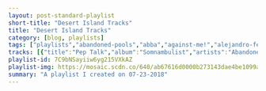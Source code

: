 ```yaml
---
layout: post-standard-playlist
short-title: "Desert Island Tracks"
title: "Desert Island Tracks"
category: [blog, playlists]
tags: ["playlists","abandoned-pools","abba","against-me!","alejandro-fernández","animal-collective","arcade-fire","artie-shaw","the-babies","bad-religion","beach-house","beach-slang","beach-slang","the-beatles","ben-kweller","benjamin-booker","benny-goodman-quartet,-irving-mills,-will-hudson,-eddie-delange","bert-&-ernie","best-coast","beulah","big-sean","billy-joel","billy-may","the-black-keys","blink-182","bloodhound-gang","boats","bob-dylan","bobby-\"blue\"-bland","box-car-racer","brand-new","built-to-spill","built-to-spill","calexico","chin-up-chin-up","chuck-berry","the-clash","cookie-monster","the-corries","counting-crows","courtney-barnett","the-cure","cursive","cymbals-eat-guitars","dashboard-confessional","dave-van-ronk","david-bowie,-ken-scott","the-decemberists","devo","the-distillers","dj-sorama","doug-cloud-&-county-line","drake","dry-the-river","the-dubliners","eef-barzelay","elliott-smith","elliott-smith","elvis-depressedly","eminem","erik-satie,-klara-kormendi","ernie","everclear","everything-everything","explosions-in-the-sky","the-faint","fall-out-boy","fats-waller","faul-&-wad-ad,-pnau","the-features","fleet-foxes","four-star-mary","the-futureheads","the-get-up-kids","glass-animals","green-day","grizzly-bear","gustav-holst,-los-angeles-philharmonic,-zubin-mehta","guster","the-head-and-the-heart","healey-willan,-choir-of-jesus-college,-cambridge,-mark-williams","human-highway","ida-maria","iggy-pop","into-it.-over-it.","iron-&-wine","islands","islands","j-mascis","jake-bugg","james-brown","james-brown","jank","jeff-rosenstock","jeffrey-lewis,-jack-lewis,-anders-griffen","jenny-lewis","jimmy-eat-world","jimmy-eat-world","joel-mcneely,-royal-scottish-national-orchestra-and-chorus","john-denver"]
tracks: [{"title":"Pep Talk","album":"Somnambulist","artists":"Abandoned Pools"},{"title":"SOS","album":"Abba","artists":"ABBA"},{"title":"Transgender Dysphoria Blues","album":"Transgender Dysphoria Blues","artists":"Against Me!"},{"title":"Mátalas","album":"Niña Amada Mia","artists":"Alejandro Fernández"},{"title":"Brother Sport","album":"Merriweather Post Pavilion","artists":"Animal Collective"},{"title":"The Suburbs","album":"The Suburbs","artists":"Arcade Fire"},{"title":"Smoke Gets In You're Eyes","album":"Artie Shaw - Stardust","artists":"Artie Shaw"},{"title":"Mess Me Around","album":"Our House on the Hill","artists":"The Babies"},{"title":"Sorrow","album":"The Process Of Belief","artists":"Bad Religion"},{"title":"Lazuli","album":"Bloom","artists":"Beach House"},{"title":"Noisy Heaven [Quiet Slang]","album":"Everything Matters But No One Is Listening (Quiet Slang)","artists":"Beach Slang"},{"title":"Throwaways","album":"The Things We Do To Find People Who Feel Like Us","artists":"Beach Slang"},{"title":"The Word - Remastered 2009","album":"Rubber Soul (Remastered)","artists":"The Beatles"},{"title":"Commerce, TX","album":"Sha Sha","artists":"Ben Kweller"},{"title":"Violent Shiver","album":"Benjamin Booker","artists":"Benjamin Booker"},{"title":"Moonglow","album":"In Person","artists":"Benny Goodman Quartet, Irving Mills, Will Hudson, Eddie DeLange"},{"title":"Dance Myself to Sleep","album":"Sesame Street: Dreamytime Songs","artists":"Bert & Ernie"},{"title":"The Only Place","album":"The Only Place (Deluxe Edition)","artists":"Best Coast"},{"title":"Silver Lining","album":"The Coast Is Never Clear","artists":"Beulah"},{"title":"Paradise - Extended","album":"Dark Sky Paradise (Deluxe)","artists":"Big Sean"},{"title":"Sleeping With the Television On","album":"Glass Houses","artists":"Billy Joel"},{"title":"Lover (Gene Krupa Version)","album":"Swing Era Plus No. 3 - Cd016","artists":"Billy May"},{"title":"All Hands Against His Own","album":"Rubber Factory","artists":"The Black Keys"},{"title":"Cynical","album":"California (Deluxe Edition)","artists":"blink-182"},{"title":"M+M's","album":"Cheshire Cat","artists":"blink-182"},{"title":"Foxtrot Uniform Charlie Kilo","album":"Hefty Fine","artists":"Bloodhound Gang"},{"title":"Haircuts For Everybody","album":"Cannonballs, Cannonballs","artists":"Boats"},{"title":"Highway 61 Revisited","album":"Highway 61 Revisited","artists":"Bob Dylan"},{"title":"Stormy Monday Blues - Single Version (Stereo)","album":"Best Of Bobby Bland: 20th Century Masters: The Millennium Collection","artists":"Bobby \"Blue\" Bland"},{"title":"Tiny Voices","album":"Box Car Racer","artists":"Box Car Racer"},{"title":"The Boy Who Blocked His Own Shot","album":"Deja Entendu","artists":"Brand New"},{"title":"Liar","album":"You In Reverse (U.S. Version)","artists":"Built To Spill"},{"title":"Living Zoo","album":"Untethered Moon","artists":"Built To Spill"},{"title":"Bisbee Blue","album":"Garden Ruin","artists":"Calexico"},{"title":"This Harness Can't Ride Anything","album":"This Harness Can't Ride Anything","artists":"Chin Up Chin Up"},{"title":"Down The Road A Piece - Stereo Remix","album":"You Never Can Tell: His Complete Chess Recordings 1960 -1966","artists":"Chuck Berry"},{"title":"London Calling - Remastered","album":"London Calling (Remastered)","artists":"The Clash"},{"title":"If Moon Was Cookie","album":"Sesame Street: Dreamytime Songs","artists":"Cookie Monster"},{"title":"Shoals Of Herring","album":"People and Songs of the Sea","artists":"The Corries"},{"title":"A Long December","album":"Recovering The Satellites","artists":"Counting Crows"},{"title":"Hopefulessness","album":"Tell Me How You Really Feel","artists":"Courtney Barnett"},{"title":"Boys Don't Cry - Single Version","album":"Three Imaginary Boys (Deluxe Edition)","artists":"The Cure"},{"title":"Dorothy At Forty","album":"Happy Hollow","artists":"Cursive"},{"title":"Warning","album":"LOSE","artists":"Cymbals Eat Guitars"},{"title":"The Good Fight","album":"The Places You Have Come To Fear The Most","artists":"Dashboard Confessional"},{"title":"Hang Me, Oh Hang Me","album":"Inside Dave Van Ronk","artists":"Dave Van Ronk"},{"title":"Queen Bitch - 1999 Remastered Version","album":"Hunky Dory","artists":"David Bowie, Ken Scott"},{"title":"July, July!","album":"Castaways and Cutouts","artists":"The Decemberists"},{"title":"Whip It - 2009 Remaster","album":"Freedom Of Choice (Deluxe Remastered Edition)","artists":"DEVO"},{"title":"The Young Crazed Peeling","album":"Sing Sing Death House","artists":"The Distillers"},{"title":"Sorama Love","album":"Trebla LP","artists":"DJ Sorama"},{"title":"Come Back Little Darlin'","album":"Appalachian Rain","artists":"Doug Cloud & County Line"},{"title":"10 Bands","album":"If You're Reading This It's Too Late","artists":"Drake"},{"title":"History Book - Acoustic","album":"Shallow Bed (Acoustic)","artists":"Dry the River"},{"title":"Seven Drunken Nights","album":"Seven Drunken Nights","artists":"The Dubliners"},{"title":"Lose BIg","album":"Lose Big","artists":"Eef Barzelay"},{"title":"Condor Ave","album":"Roman Candle","artists":"Elliott Smith"},{"title":"King's Crossing","album":"From A Basement On The Hill","artists":"Elliott Smith"},{"title":"Wastes of Time","album":"New Alhambra","artists":"Elvis Depressedly"},{"title":"Role Model","album":"The Slim Shady LP","artists":"Eminem"},{"title":"Gnossienne No.1: Lent","album":"Satie: Piano Works (Selection)","artists":"Erik Satie, Klara Kormendi"},{"title":"I Don't Want to Live on the Moon","album":"Sesame Street: Platinum All-Time Favorites","artists":"Ernie"},{"title":"So Much for the Afterglow","album":"So Much For The Afterglow","artists":"Everclear"},{"title":"Desire","album":"A Fever Dream","artists":"Everything Everything"},{"title":"Your Hand In Mine","album":"The Earth Is Not a Cold Dead Place","artists":"Explosions In The Sky"},{"title":"Posed To Death","album":"Danse Macabre","artists":"The Faint"},{"title":"Sending Postcards from a Plane Crash (Wish You Were Here)","album":"Take This To Your Grave","artists":"Fall Out Boy"},{"title":"Ain't Misbehavin","album":"1934-1943 - Ain't Misbehavin","artists":"Fats Waller"},{"title":"Changes","album":"Changes","artists":"Faul & Wad Ad, PNAU"},{"title":"Kids","album":"Wilderness","artists":"The Features"},{"title":"Helplessness Blues","album":"Helplessness Blues","artists":"Fleet Foxes"},{"title":"Pain","album":"Four Star Mary","artists":"Four Star Mary"},{"title":"Hounds of Love","album":"The Futureheads (UK Formats)","artists":"The Futureheads"},{"title":"Overdue","album":"On A Wire","artists":"The Get Up Kids"},{"title":"Gooey","album":"ZABA","artists":"Glass Animals"},{"title":"She","album":"Dookie","artists":"Green Day"},{"title":"Mourning Sound","album":"Painted Ruins","artists":"Grizzly Bear"},{"title":"The Planets, Op. 32: IV. Jupiter, the Bringer of Jollity","album":"Holst - The Planets and Beyond","artists":"Gustav Holst, Los Angeles Philharmonic, Zubin Mehta"},{"title":"I Hope Tomorrow Is Like Today","album":"Keep It Together","artists":"Guster"},{"title":"Rivers and Roads","album":"The Head and the Heart","artists":"The Head And The Heart"},{"title":"Rise Up My Love","album":"My Beloved's Voice: Sacred Songs of Love","artists":"Healey Willan, Choir of Jesus College, Cambridge, Mark Williams"},{"title":"The Sound","album":"Moody Motorcycle","artists":"Human Highway"},{"title":"Oh My God","album":"Fortress 'round My Heart (Deluxe Edition)","artists":"Ida Maria"},{"title":"The Passenger","album":"Lust For Life","artists":"Iggy Pop"},{"title":"Cambridge, MA","album":"Twelve Towns","artists":"Into It. Over It."},{"title":"Naked As We Came","album":"Our Endless Numbered Days","artists":"Iron & Wine"},{"title":"Rough Gem","album":"Return to the Sea","artists":"Islands"},{"title":"Vapours","album":"Vapours","artists":"Islands"},{"title":"Me Again","album":"Tied to a Star","artists":"J Mascis"},{"title":"Lightning Bolt","album":"Jake Bugg","artists":"Jake Bugg"},{"title":"The Little Groove Maker Me (Part 1)","album":"It's A Mother","artists":"James Brown"},{"title":"The Little Groove Maker Me (Part 2)","album":"It's A Mother","artists":"James Brown"},{"title":"Chunk (Cool Enuff)","album":"Versace Summer","artists":"Jank"},{"title":"The Trash the Trash the Trash","album":"I Look Like Shit","artists":"Jeff Rosenstock"},{"title":"Back When I Was 4","album":"It's the Ones Who've Cracked That the Light Shines Through","artists":"Jeffrey Lewis, Jack Lewis, Anders Griffen"},{"title":"Acid Tongue","album":"Acid Tongue","artists":"Jenny Lewis"},{"title":"Get It Faster","album":"Bleed American","artists":"Jimmy Eat World"},{"title":"Love Never","album":"Surviving","artists":"Jimmy Eat World"},{"title":"Beggar's Canyon Chase","album":"Star Wars: Shadows Of The Empire (Original Score)","artists":"Joel McNeely, Royal Scottish National Orchestra and Chorus"},{"title":"Take Me Home, Country Roads - Original Version","album":"John Denver's Greatest Hits","artists":"John Denver"}]
playlist-id: 7C9bNSayiiw6yg215VXkAZ
playlist-img: https://mosaic.scdn.co/640/ab67616d0000b273143dae4be1099aa311074db7ab67616d0000b273430c18fc4b6c45d5e989606dab67616d0000b2738e016a40166e77c7a240f9a5ab67616d0000b27392d0747a634fcc351c6ac3c2
summary: "A playlist I created on 07-23-2018"
---
```

